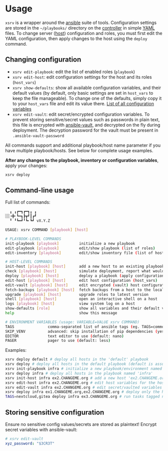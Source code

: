 # Usage

`xsrv` is a wrapper around the [ansible](https://en.wikipedia.org/wiki/Ansible_%28software%29) suite of tools. Configuration settings are stored in the `~/playbooks/` directory on the [controller](installation/controller-preparation.md) in simple [YAML](https://en.wikipedia.org/wiki/YAML) files. To change server ([host](installation/server-preparation.md)) configuration and roles, you must first edit the YAML configuration, then apply changes to the host using the `deploy` command.

## Changing configuration

- `xsrv edit-playbook`: edit the list of enabled roles (`playbook`)
- `xsrv edit-host`: edit configuration settings for the host and its roles (`host_vars`)
- `xsrv show-defaults`: show all available configuration variables, and their default values (by default, only basic settings are set in `host_vars` to keep the file manageable). To change one of the defaults, simply copy it to your `host_vars` file and edit its value there. [List of all configuration variables](configuration-variables.md)
- `xsrv edit-vault`: edit secret/encrypted configuration variables. To prevent storing sensitive/secret values such as passwords in plain text, this file is encrypted with [ansible-vault](https://docs.ansible.com/ansible/latest/cli/ansible-vault.html), and decrypted on the fly during deployment. The decryption password for the vault must be present in `.ansible-vault-password`

All commands support and additional playbook/host name parameter if you have multiple playbook/hosts. See below for complete usage examples.

**After any changes to the playbook, inventory or configuration variables**, apply your changes:

```bash
xsrv deploy
```

## Command-line usage

Full list of commands:

```bash
  ╻ ╻┏━┓┏━┓╻ ╻
░░╺╋╸┗━┓┣┳┛┃┏┛
  ╹ ╹┗━┛╹┗╸┗┛ vX.Y.Z

USAGE: xsrv COMMAND [playbook] [host]

# PLAYBOOK-LEVEL COMMANDS
init-playbook [playbook]         initialize a new playbook
edit-playbook [playbook]         edit/show playbook (list of roles)
edit-inventory [playbook]        edit/show inventory file (list of hosts)

# HOST-LEVEL COMMANDS
init-host [playbook] [host]      add a new host to an existing playbook
check [playbook] [host]          simulate deployment, report what would be changed
deploy [playbook] [host]         deploy a playbook (apply configuration/roles)
edit-host [playbook] [host]      edit host configuration (host_vars)
edit-vault [playbook] [host]     edit encrypted (vault) host configuration
fetch-backups [playbook] [host]  fetch backups from a host to the local backups/ directory
upgrade [playbook] [host]        upgrade roles to latest version
shell [playbook] [host]          open an interactive shell on a host
logs [playbook] [host]           view system log on a host
show-defaults [role]             show all variables and their default values
help                             show this message

# ENVIRONMENT VARIABLES (usage: VARIABLE=VALUE xsrv COMMAND)
TAGS               comma-separated list of ansible tags (eg. TAGS=common,monitoring xsrv deploy)
SKIP_VENV          advanced: skip installation of pip dependencies (yes/no, default: no)
EDITOR             text editor to use (default: nano)
PAGER              pager to use (default: less)


```

Examples:

```bash
xsrv deploy default # deploy all hosts in the 'default' playbook
xsrv deploy # deploy all hosts in the default playbook (default is assumed when no playbook name is specified)
xsrv init-playbook infra # initialize a new playbook/environment named 'infra'
xsrv deploy infra # deploy all hosts in the playbook named 'infra'
xsrv init-host infra ex2.CHANGEME.org # add a new host 'ex2.CHANGEME.org' to the playbook named 'infra'
xsrv edit-host infra ex2.CHANGEME.org # edit host variables for the host 'ex2.CHANGEME.org' in the playbook 'infra'
xsrv edit-vault infra ex2.CHANGEME.org # edit secret/vaulted variables for 'ex2.CHANGEME.org' in the playbook 'infra'
xsrv deploy infra ex1.CHANGEME.org,ex2.CHANGEME.org # deploy only the hosts ex1.CHANGEME.org and ex2.CHANGEME.org in the playbook 'infra'
TAGS=nextcloud,gitea deploy infra ex3.CHANGEME.org # run tasks tagged nextcloud or gitea on ex3.CHANGEME.org
```


## Storing sensitive configuration

Ensure no sensitive config values/secrets are stored as plaintext! Encrypt secret variables with ansible-vault:

```yaml
# xsrv edit-vault
xyz_password: "$3CR3T"
```
